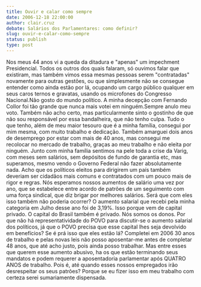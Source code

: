 ```yaml
---
title: Ouvir e calar como sempre
date: 2006-12-18 22:00:00
author: clair.cruz
debate: Salários dos Parlamentares: como definir?
slug: ouvir-e-calar-como-sempre
status: publish 
type: post
---
```


Nos meus 44 anos vi a queda da ditadura e "apenas" um impechment Presidencial. Todos os outros dos quais falaram, só ouvimos falar que existiram, mas também vimos essa mesmas pessoas serem "contratadas" novamente para outras gestões, ou que simplesmente não se consegue entender como ainda estão por lá, ocupando um cargo público qualquer em seus caros ternos e gravatas, usando os microfones do Congresso Nacional.Não gosto do mundo político. A minha decepção com Fernando Collor foi tão grande que nunca mais votei em ninguém.Sempre anulo meu voto. Também não acho certo, mas particularmente sinto o gostinho de que não sou responsável por essa bandalheira, que não tenho culpa. Tudo o que tenho, além de meu maior tesouro que é a minha família, consegui por mim mesma, com muito trabalho e dedicação. Também amarguei dois anos de desemprego por estar com mais de 40 anos, mas consegui me recolocar no mercado de trabalho, graças ao meu trabalho e não eleita por ninguém. Junto com minha família sentimos na pele toda a crise da Varig, com meses sem salários, sem depósitos de fundo de garantia etc, mas superamos, mesmo vendo o Governo Federal não fazer absolutamente nada. Acho que os políticos eleitos para dirigirem um país também deveriam ser cidadãos mais comuns e contratados com um pouco mais de rigor e regras. Nós esperamos nossos aumentos de salário uma vez por ano, que se estabelece entre acordo de patrões de um seguimento com uma força sindical, que diz brigar por melhores salários. Será que com eles isso também não poderia ocorrer? O aumento salarial que recebi pela minha categoria em Julho desse ano foi de 3,19%. Isso porque vem de capital privado. O capital do Brasil também é privado. Nós somos os donos. Por que não há representatividade do POVO para discutir-se o aumento salarial dos políticos, já que o POVO precisa que esse capital lhes seja devolvido em benefícios? Se é prá isso que eles estão lá? Completei em 2006 30 anos de trabalho e pelas novas leis não posso aposentar-me antes de completar 48 anos, que até acho justo, pois ainda posso trabalhar. Mas entre esses que querem esse aumento abusivo, ha os que estão terminando seus mandatos e podem requerer a aposentadoria parlamentar após QUATRO ANOS de trabalho. Pois é, até quando esses nossos empregados irão desrespeitar os seus patrões? Porque se eu fizer isso em meu trabalho com certeza serei sumariamente dispensada.  

  

  


